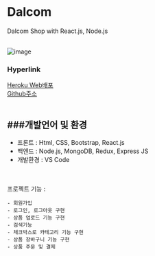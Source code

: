 
# Dalcom 
 Dalcom Shop with React.js, Node.js
 </br></br>

![image](https://user-images.githubusercontent.com/89246392/146865884-cfb322eb-c6d5-4149-bcc1-9e94ce604ede.png)</br>

### Hyperlink 
[Heroku Web배포](https://pacific-crag-89307.herokuapp.com/)</br>
[Github주소](https://github.com/soyikimm/dalcomm/) </br></br>

###개발언어 및 환경
----- 
- 프론트 : Html, CSS, Bootstrap, React.js
- 백엔드 : Node.js, MongoDB, Redux, Express JS</br>
- 개발환경 : VS Code

</br></br>
프로젝트 기능 :

    - 회원가입
    - 로그인, 로그아웃 구현
    - 상품 업로드 기능 구현
    - 검색기능
    - 체크박스로 카테고리 기능 구현
    - 상품 장바구니 기능 구현
    - 상품 주문 및 결제

</br></br>



    
 
